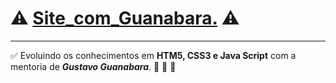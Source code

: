 # :warning: [Site_com_Guanabara.](https://github.com/gustavoguanabara) :warning:
---
:white_check_mark: Evoluindo os conhecimentos em **HTM5, CSS3 e Java Script** com a mentoria de __*Gustavo Guanabara*__. :rocket: :rocket: :rocket:

